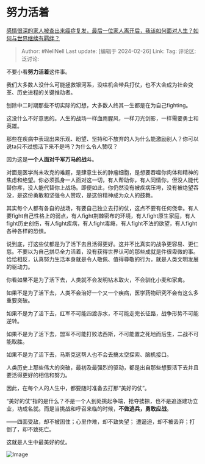# 努力活着
[感情很深的家人被查出来癌症复发，最后一位家人离开后，我该如何面对人生？如何与世界继续有羁绊？](https://www.zhihu.com/question/645722984/answer/3410068515)

> Author: #NellNell
> Last update: [编辑于 2024-02-26]
> Link:
> Tag: 
> 评论区:
> 泛讨论:

不要小看**努力活着**这件事。

我们大多数人没什么可能拯救银河系，没啥机会带兵打仗，也不大会成为社会变革、历史进程的关键推动者。

刨除中二时期那些不切实际的幻想，大多数人终其一生都是在为自己fighting。

这没什么不好意思的。人生的战场一样血雨腥风，一样刀光剑影，一样需要勇士和英雄。

那些在疾病中表现出来乐观、盼望、坚持和不放弃的人为什么能激励别人？你可以说ta只不过想活下来不是吗？为什么令人赞叹？

因为这是**一个人面对千军万马的战斗**。

对面是医学尚未攻克的难题，是肆意生长的肿瘤细胞，是想要吞噬你肉体和精神的焦虑和绝望。你必须孤身一人面对这一切，有人帮助你，有人同情你，但没人能代替你疼，没人能代替你上战场。即便如此，你仍然没有被疾病压垮，没有被绝望吞没，是这份勇敢和坚强令人赞叹，是这份精神成为众人的鼓舞。

其实每个人都有各自的战场，有要自己独立去打的仗，这点不要有任何侥幸。有人要fight自己性格上的弱点，有人fight荆棘密布的环境，有人fight原生家庭，有人fight历史创伤，有人fight疾病，有人fight毒瘾，有人fight不法的欲望，有人fight各种各样的恐惧。

说到底，打这些仗都是为了活下去且活得更好。这并不比真实的战争更容易、更仁慈。不要以为自己拼尽全力活着，没有获得世界认可的那些成就是件很卑微的事。恰恰相反，认真努力生活本身就是令人敬佩、值得尊敬的行为，就是人类文明发展的驱动力。

你看如果不是为了活下去，人类就不会发明钻木取火，不会驯化小麦和家禽。

如果不是为了活下去，人类不会治好一个又一个疾病，医学药物研究不会有这么多重要突破。

如果不是为了活下去，红军不可能四渡赤水，不可能走完长征路，战争形势不可能逆转。

如果不是为了活下去，盟军不可能打败法西斯，不可能置之死地而后生，二战不可能取胜。

如果不是为了活下去，马斯克这帮人也不会去搞太空探索、脑机接口。

人类历史上那些伟大的突破，最初及最强烈的驱动，都是出自那些想要活下去并且要活得更好的相信和努力。

因此，在每个人的人生中，都要随时准备去打那“美好的仗”。

“美好的仗”指的是什么？不是一个人到处挑起争端，抢夺掳掠，也不是追逐建功立业，功成名就。而是当挑战和呼召来临的时候，**不做逃兵，勇敢应战**。

——四面受敌，却不被困住；心里作难，却不致失望； 遭逼迫，却不被丢弃；打倒了，却不致死亡。

这就是人生中最美好的仗。

![Image](https://picx.zhimg.com/50/v2-07c111bd54338cb5a6f609fcfb210979_720w.jpg?source=2c26e567)